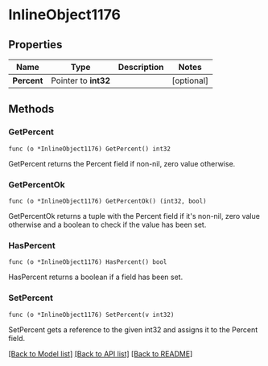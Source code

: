 # InlineObject1176

## Properties

Name | Type | Description | Notes
------------ | ------------- | ------------- | -------------
**Percent** | Pointer to **int32** |  | [optional] 

## Methods

### GetPercent

`func (o *InlineObject1176) GetPercent() int32`

GetPercent returns the Percent field if non-nil, zero value otherwise.

### GetPercentOk

`func (o *InlineObject1176) GetPercentOk() (int32, bool)`

GetPercentOk returns a tuple with the Percent field if it's non-nil, zero value otherwise
and a boolean to check if the value has been set.

### HasPercent

`func (o *InlineObject1176) HasPercent() bool`

HasPercent returns a boolean if a field has been set.

### SetPercent

`func (o *InlineObject1176) SetPercent(v int32)`

SetPercent gets a reference to the given int32 and assigns it to the Percent field.


[[Back to Model list]](../README.md#documentation-for-models) [[Back to API list]](../README.md#documentation-for-api-endpoints) [[Back to README]](../README.md)


